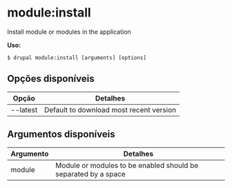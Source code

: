 # module:install
Install module or modules in the application

**Uso:**
```
$ drupal module:install [arguments] [options] 
```

## Opções disponíveis
Opção | Detalhes
-------|-------------
--latest | Default to download most recent version

## Argumentos disponíveis
Argumento | Detalhes
---------|-------------
module | Module or modules to be enabled should be separated by a space

